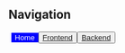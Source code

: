 ## Navigation
<button type="button" style="background-color: blue; border: 0; margin-left: 5px;"><a href="index.html" style="color: white; text-decoration: none;">Home</a></button><button type="button"><a href="1frontend.html">Frontend</a></button><button type="button"><a href="2backend.html">Backend</a></button>

